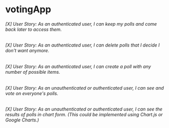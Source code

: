 # votingApp

###### [X] User Story: As an authenticated user, I can keep my polls and come back later to access them.

###### [X] User Story: As an authenticated user, I can delete polls that I decide I don't want anymore.

###### [X] User Story: As an authenticated user, I can create a poll with any number of possible items.

###### [X] User Story: As an unauthenticated or authenticated user, I can see and vote on everyone's polls.

###### [X] User Story: As an unauthenticated or authenticated user, I can see the results of polls in chart form. (This could be implemented using Chart.js or Google Charts.)
